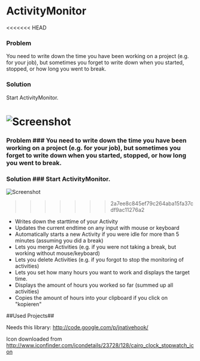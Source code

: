 # ActivityMonitor #
<<<<<<< HEAD
### Problem ### 
You need to write down the time you have been working on a project (e.g. for your job), but sometimes you forget to write down when you started, stopped, or how long you went to break.
### Solution ### 
Start ActivityMonitor.

![Screenshot](/master/deploy/screenshot.png "Screenshot")
=======
### Problem ### You need to write down the time you have been working on a project (e.g. for your job), but sometimes you forget to write down when you started, stopped, or how long you went to break.
### Solution ### Start ActivityMonitor.

![Screenshot](ActivityMonitor/master/deploy/screenshot.png "Screenshot")
>>>>>>> 2a7ee8c845ef79c264aba15fa37cdf9ac11276a2
 * Writes down the starttime of your Activity
 * Updates the current endtime on any input with mouse or keyboard 
 * Automatically starts a new Activity if you were idle for more than 5 minutes (assuming you did a break)
 * Lets you merge Activities (e.g. if you were not taking a break, but working without mouse/keyboard)
 * Lets you delete Activities (e.g. if you forgot to stop the monitoring of activities)
 * Lets you set how many hours you want to work and displays the target time.
 * Displays the amount of hours you worked so far (summed up all activities)
 * Copies the amount of hours into your clipboard if you click on "kopieren"

##Used Projects##

Needs this library: http://code.google.com/p/jnativehook/

Icon downloaded from http://www.iconfinder.com/icondetails/23728/128/cairo_clock_stopwatch_icon
